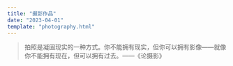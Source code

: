 ```yaml
---
title: "摄影作品"
date: "2023-04-01"
template: "photography.html"
---
```


> 拍照是凝固现实的一种方式。你不能拥有现实，但你可以拥有影像――就像你不能拥有现在，但可以拥有过去。——《论摄影》
